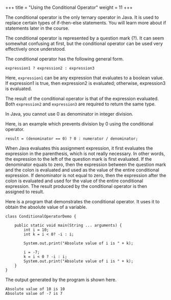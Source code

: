 +++
title = "Using the Conditional Operator"
weight = 11
+++

The conditional operator is the only ternary operator in Java.
It is used to replace certain types of if-then-else statements.
You will learn more about if statements later in the course.

The conditional operator is represented by a question mark (?). 
It can seem somewhat confusing at first, but the conditional operator
can be used very effectively once understood.

The conditional operator has the following general form.
```
expression1 ? expression2 : expression3
```

Here, `expression1` can be any expression that evaluates to a boolean value.
If expression1 is true, then expression2 is evaluated; otherwise, expression3
is evaluated.

The result of the conditional operator is that of the expression evaluated.
Both `expression2` and `expression3` are required to return the same type.

In Java, you cannot use 0 as denominator in integer division.

Here, is an example which prevents division by 0 using the conditional operator.
```
result = (denominator == 0) ? 0 : numerator / denominator;
```

When Java evaluates this assignment expression, it first evaluates the expression
in the parenthesis, which is not really necessary. In other words, the expression
to the left of the question mark is first evaluated. If the denominator equals
to zero, then the expression between the question mark and
the colon is evaluated and used as the value of the entire conditional
expression. If denominator is not equal to zero, then the expression after the colon
is evaluated and used for the value of the entire conditional expression. The result
produced by the conditional operator is then assigned to result.

Here is a program that demonstrates the conditional operator. It uses it to obtain the
absolute value of a variable.

```
class ConditionalOperatorDemo {

	public static void main(String ... arguments) {
		int i = 10;
		int k = i < 0? -i : i;
		
		System.out.print("Absolute value of i is " + k);

		i = -7;
		k = i < 0 ? -i : i;
		System.out.print("Absolute value of i is " + k);
	}
}
```

The output generated by the program is shown here.
```
Absolute value of 10 is 10
Absolute value of -7 is 7
```